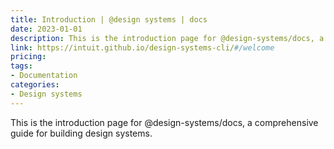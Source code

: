 ```yaml
---
title: Introduction | @design systems | docs
date: 2023-01-01
description: This is the introduction page for @design-systems/docs, a comprehensive guide for building design systems.
link: https://intuit.github.io/design-systems-cli/#/welcome
pricing: 
tags: 
- Documentation
categories: 
- Design systems
---
```


This is the introduction page for @design-systems/docs, a comprehensive guide for building design systems.